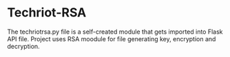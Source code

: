 # Techriot-RSA
The techriotrsa.py file is a self-created module that gets imported into Flask API file. Project uses RSA moodule for file generating key, encryption and decryption. 
